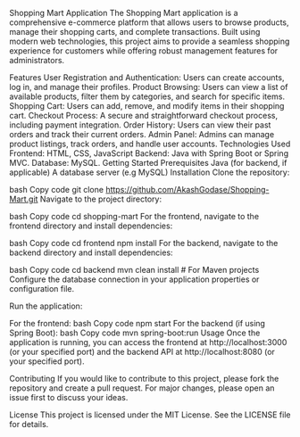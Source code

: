 Shopping Mart Application
The Shopping Mart application is a comprehensive e-commerce platform that allows users to browse products, manage their shopping carts, and complete transactions. Built using modern web technologies, this project aims to provide a seamless shopping experience for customers while offering robust management features for administrators.

Features
User Registration and Authentication: Users can create accounts, log in, and manage their profiles.
Product Browsing: Users can view a list of available products, filter them by categories, and search for specific items.
Shopping Cart: Users can add, remove, and modify items in their shopping cart.
Checkout Process: A secure and straightforward checkout process, including payment integration.
Order History: Users can view their past orders and track their current orders.
Admin Panel: Admins can manage product listings, track orders, and handle user accounts.
Technologies Used
Frontend: HTML, CSS, JavaScript
Backend: Java with Spring Boot or Spring MVC.
Database: MySQL.
Getting Started
Prerequisites
Java (for backend, if applicable)
A database server (e.g MySQL)
Installation
Clone the repository:

bash
Copy code
git clone https://github.com/AkashGodase/Shopping-Mart.git
Navigate to the project directory:

bash
Copy code
cd shopping-mart
For the frontend, navigate to the frontend directory and install dependencies:

bash
Copy code
cd frontend
npm install
For the backend, navigate to the backend directory and install dependencies:

bash
Copy code
cd backend
mvn clean install  # For Maven projects
Configure the database connection in your application properties or configuration file.

Run the application:

For the frontend:
bash
Copy code
npm start
For the backend (if using Spring Boot):
bash
Copy code
mvn spring-boot:run
Usage
Once the application is running, you can access the frontend at http://localhost:3000 (or your specified port) and the backend API at http://localhost:8080 (or your specified port).

Contributing
If you would like to contribute to this project, please fork the repository and create a pull request. For major changes, please open an issue first to discuss your ideas.

License
This project is licensed under the MIT License. See the LICENSE file for details.
